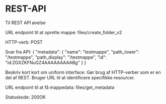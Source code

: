 # REST-API

Til REST API øvelse

URL endpoint til at oprette mappe: files/create_folder_v2

HTTP-verb: POST

Svar fra API: {
    "metadata": {
        "name": "testmappe",
        "path_lower": "/testmappe",
        "path_display": "/testmappe",
        "id": "id:ZGXZKFNuGZ4AAAAAAAAABg"
    }
}


Beskriv kort kort om uniform interface: Gør brug af HTTP-verber som er en del af REST. Bruger URL til at identificere specifikke resourcer.

URL endpoint til at få mappedata: files/get_metadata

Statuskode: 200OK

